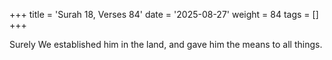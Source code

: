 +++
title = 'Surah 18, Verses 84'
date = '2025-08-27'
weight = 84
tags = []
+++

Surely We established him in the land, and gave him the means to all things.